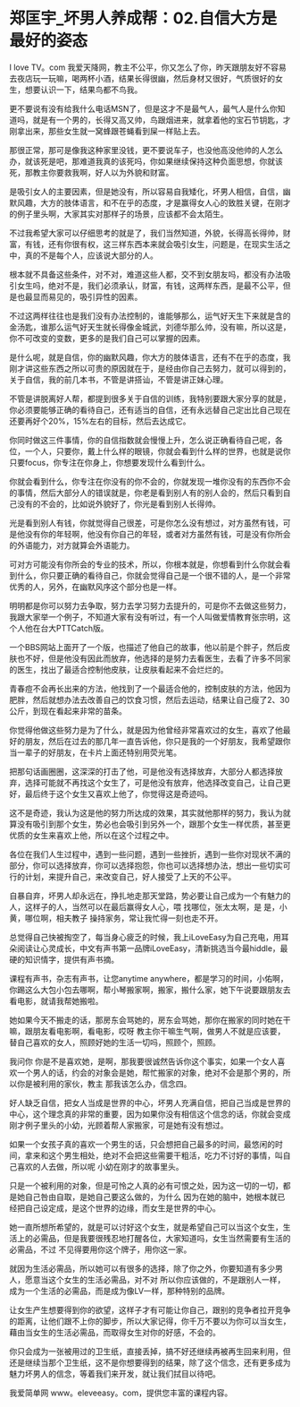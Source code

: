 # 郑匡宇_坏男人养成帮：02.自信大方是最好的姿态

I love TV。com 我爱天降网，教主不公平，你又怎么了你，昨天跟朋友好不容易去夜店玩一玩嘛，喝两杯小酒，结果长得很幽，然后身材又很好，气质很好的女生，想要认识一下，结果鸟都不鸟我。

更不要说有没有给我什么电话MSN了，但是这才不是最气人，最气人是什么你知道吗，就是有一个男的，长得又高又帅，鸟跟烟进来，就拿着他的宝石节钥匙，才刚拿出来，那些女生就一窝蜂跟苍蝇看到屎一样贴上去。

那很正常，那可是像我这种家里没钱，更不要说车子，也没他高没他帅的人怎么办，就该死是吧，那难道我真的该死吗，你如果继续保持这种负面思想，你就该死，那教主你要救我啊，好人以为外貌和财富。

是吸引女人的主要因素，但是她没有，所以容易自我矮化，坏男人相信，自信，幽默风趣，大方的肢体语言，和不在乎的态度，才是赢得女人心的致胜关键，在刚才的例子里头啊，大家其实对那样子的场景，应该都不会太陌生。

不过我希望大家可以仔细思考的就是了，我们当然知道，外貌，长得高长得帅，财富，有钱，还有你很有权，这三样东西本来就会吸引女生，问题是，在现实生活之中，真的不是每个人，应该说大部分的人。

根本就不具备这些条件，对不对，难道这些人都，交不到女朋友吗，都没有办法吸引女生吗，绝对不是，我们必须承认，财富，有钱，这两样东西，是最不公平，但是也最显而易见的，吸引异性的因素。

不过这两样往往也是我们没有办法控制的，谁能够那么，运气好天生下来就是含的金汤匙，谁那么运气好天生就长得像金城武，刘德华那么帅，没有嘛，所以这是，你不可改变的变数，更多的是我们自己可以掌握的因素。

是什么呢，就是自信，你的幽默风趣，你大方的肢体语言，还有不在乎的态度，我刚才讲这些东西之所以可贵的原因就在于，是经由你自己去努力，就可以得到的，关于自信，我的前几本书，不管是讲搭讪，不管是讲正妹心理。

不管是讲脱离好人帮，都提到很多关于自信的训练，我特别要跟大家分享的就是，你必须要能够正确的看待自己，还有适当的自信，还有永远替自己定出比自己现在还要再好个20%，15%左右的目标，然后去达成它。

你同时做这三件事情，你的自信指数就会慢慢上升，怎么说正确看待自己呢，各位，一个人，只要你，戴上什么样的眼镜，你就会看到什么样的世界，也就是说你只要focus，你专注在你身上，你想要发现什么看到什么。

你就会看到什么，你专注在你没有的你不会的，你就发现一堆你没有的东西你不会的事情，然后大部分人的错误就是，你老是看到别人有的别人会的，然后只看到自己没有的不会的，比如说外貌好了，你光是看到别人长得帅。

光是看到别人有钱，你就觉得自己很差，可是你怎么没有想过，对方虽然有钱，可是他没有你的年轻啊，他没有你自己的年轻，或者对方虽然有钱，可是没有你所会的外语能力，对方就算会外语能力。

可对方可能没有你所会的专业的技术，所以，你根本就是，你想看到什么你就会看到什么，你只要正确的看待自己，你就会觉得自己是一个很不错的人，是一个非常优秀的人，另外，在幽默风序这个部分也是一样。

明明都是你可以努力去争取，努力去学习努力去提升的，可是你不去做这些努力，我跟大家举一个例子，不知道大家有没有听过，有一个人叫做爱情教育张宗明，这个人他在台大PTTCatch版。

一个BBS网站上面开了一个版，也描述了他自己的故事，他以前是个胖子，然后皮肤也不好，但是他没有因此而放弃，他选择的是努力去看医生，去看了许多不同家的医生，找出了最适合控制他皮肤，让皮肤看起来不会烂烂的。

青春痘不会再长出来的方法，他找到了一个最适合他的，控制皮肤的方法，他因为肥胖，然后就想办法去改善自己的饮食习惯，然后去运动，结果让自己瘦了2、30公斤，到现在看起来非常的苗条。

你觉得他做这些努力是为了什么，就是因为他曾经非常喜欢过的女生，喜欢了他最好的朋友，然后在过去的那几年一直告诉他，你只是我的一个好朋友，我希望跟你当一辈子的好朋友，在卡片上面还特别用荧光笔。

把那句话画圈圈，这深深的打击了他，可是他没有选择放弃，大部分人都选择放弃，选择可能就不再找这个女生了，可是他没有放弃，他选择改变自己，让自己更好，最后终于这个女生又喜欢上他了，你觉得这是奇迹吗。

这不是奇迹，我认为这是他的努力所达成的效果，其实就他那样的努力，我认为就算没有吸引到那个女生，势必也会吸引到另外一个，跟那个女生一样优质，甚至更优质的女生来喜欢上他，所以在这个过程之中。

各位在我们人生过程中，遇到一些问题，遇到一些挫折，遇到一些你对现状不满的部分，你可以选择放弃，你可以选择抱怨，你也可以选择想办法，想出一些切实可行的计划，来提升自己，来改变自己，好人接受了上天的不公平。

自暴自弃，坏男人却永远在，挣扎地走那天堂路，势必要让自己成为一个有魅力的人，这样子的人，当然可以在最后赢得女人心，喂 找哪位，张太太啊，是 是，小黄，哪位啊，相夫教子 操持家务，常让我忙得一刻也走不开。

总觉得自己快被掏空了，每当身心疲乏的时候，我上iLoveEasy为自己充电，用耳朵阅读让心灵成长，中文有声书第一品牌iLoveEasy，清新挑选当今最hiddle，最硬的知识情字，提供有声书摘。

课程有声书，杂志有声书，让您anytime anywhere，都是学习的时间，小佑啊，你踢这么大包小包去哪啊，帮小琴搬家啊，搬家，搬什么家，她下午说要跟朋友去看电影，就请我帮她搬啦。

她如果今天不搬走的话，那房东会骂她的，房东会骂她，那你在搬家的同时她在干嘛，跟朋友看电影啊，看电影，哎呀 教主你干嘛生气啊，做男人不就是应该要，替自己喜欢的女人，照顾好她的生活一切吗，照顾个，照顾。

我问你 你是不是喜欢她，是啊，那我要很诚然告诉你这个事实，如果一个女人喜欢一个男人的话，约会的对象会是她，帮忙搬家的对象，绝对不会是那个男的，所以你是被利用的家伙，教主 那我该怎么办，信念四。

好人缺乏自信，把女人当成是世界的中心，坏男人充满自信，把自己当成是世界的中心，这个理念真的非常的重要，因为如果你没有相信这个信念的话，你就会变成刚才例子里头的小幼，光顾着帮人家搬家，可是她有没有想过。

如果一个女孩子真的喜欢一个男生的话，只会想把自己最多的时间，最悠闲的时间，拿来和这个男生相处，绝对不会把这些需要干粗活，吃力不讨好的事情，叫自己喜欢的人去做，所以呢 小幼在刚才的故事里头。

只是一个被利用的对象，但是可怜之人真的必有可恨之处，因为这一切的一切，都是她自己咎由自取，是她自己要这么做的，为什么 因为在她的脑中，她根本就已经把自己设定成，是这个世界的边缘，而女生是世界的中心。

她一直所想所希望的，就是可以讨好这个女生，就是希望自己可以当这个女生，生活上的必需品，但是我要很残忍地打醒各位，大家知道吗，女生当然需要有生活的必需品，不过 不见得要用你这个牌子，用你这一家。

就因为生活必需品，所以她可以有很多的选择，除了你之外，你要知道有多少男人，愿意当这个女生的生活必需品，对不对 所以你应该做的，不是跟别人一样，成为一个生活的必需品，而是成为像LV一样，那种特别的品牌。

让女生产生想要得到你的欲望，这样子才有可能让你自己，跟别的竞争者拉开竞争的距离，让他们跟不上你的脚步，所以大家记得，你千万不要以为你可以当女生，藉由当女生的生活必需品，而取得女生对你的好感，不会的。

你只会成为一张被用过的卫生纸，直接丢掉，搞不好还继续再被再生回来利用，但还是继续当那个卫生纸，这不是你想要得到的结果，除了这个信念，还有更多成为魅力坏男人的信念，等着我们来开发，就让我们拭目以待吧。

我爱简单网 www。eleveeasy。com，提供您丰富的课程内容。